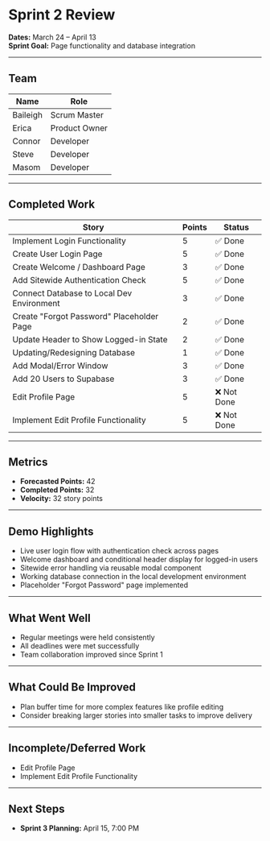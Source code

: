 # Sprint 2 Review

**Dates:** March 24 – April 13  
**Sprint Goal:** Page functionality and database integration

---

## Team

| Name     | Role          |
| -------- | ------------- |
| Baileigh | Scrum Master  |
| Erica    | Product Owner |
| Connor   | Developer     |
| Steve    | Developer     |
| Masom    | Developer     |

---

## Completed Work

| Story                                     | Points | Status      |
| ----------------------------------------- | ------ | ----------- |
| Implement Login Functionality             | 5      | ✅ Done     |
| Create User Login Page                    | 5      | ✅ Done     |
| Create Welcome / Dashboard Page           | 3      | ✅ Done     |
| Add Sitewide Authentication Check         | 5      | ✅ Done     |
| Connect Database to Local Dev Environment | 3      | ✅ Done     |
| Create "Forgot Password" Placeholder Page | 2      | ✅ Done     |
| Update Header to Show Logged-in State     | 2      | ✅ Done     |
| Updating/Redesigning Database             | 1      | ✅ Done     |
| Add Modal/Error Window                    | 3      | ✅ Done     |
| Add 20 Users to Supabase                  | 3      | ✅ Done     |
| Edit Profile Page                         | 5      | ❌ Not Done |
| Implement Edit Profile Functionality      | 5      | ❌ Not Done |

---

## Metrics

- **Forecasted Points:** 42
- **Completed Points:** 32
- **Velocity:** 32 story points

---

## Demo Highlights

- Live user login flow with authentication check across pages
- Welcome dashboard and conditional header display for logged-in users
- Sitewide error handling via reusable modal component
- Working database connection in the local development environment
- Placeholder "Forgot Password" page implemented

---

## What Went Well

- Regular meetings were held consistently
- All deadlines were met successfully
- Team collaboration improved since Sprint 1

---

## What Could Be Improved

- Plan buffer time for more complex features like profile editing
- Consider breaking larger stories into smaller tasks to improve delivery

---

## Incomplete/Deferred Work

- Edit Profile Page
- Implement Edit Profile Functionality

---

## Next Steps

- **Sprint 3 Planning:** April 15, 7:00 PM
